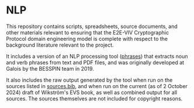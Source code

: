 # NLP

This repository contains scripts, spreadsheets, source documents,
and other materials relevant to ensuring that the E2E-VIV
Cryptographic Protocol domain engineering model is complete with
respect to the background literature relevant to the project.

It includes a version of an NLP processing tool ([phrases](./phrases))
that extracts noun and verb phrases from text and PDF files, and was
originally developed at Galois by the BESSPIN team in 2019.

It also includes the raw output generated by the tool when run on the
sources listed in [sources.bib](./sources.bib), and when run on the 
current (as of 2 October 2024) draft of Wikström's EVS book, as well 
as combined output for all sources. The sources themselves are not 
included for copyright reasons.
